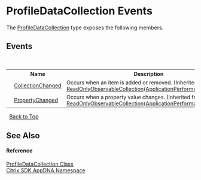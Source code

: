 # ProfileDataCollection Events
 

The <a href="4f5aa322-74fa-4cf6-d98b-a4d07ecb2699">ProfileDataCollection</a> type exposes the following members.


## Events
&nbsp;<table><tr><th></th><th>Name</th><th>Description</th></tr><tr><td>![Protected event](media/protevent.gif "Protected event")</td><td><a href="http://msdn2.microsoft.com/en-us/library/ms653378" target="_blank">CollectionChanged</a></td><td>
Occurs when an item is added or removed.
 (Inherited from <a href="http://msdn2.microsoft.com/en-us/library/ms668620" target="_blank">ReadOnlyObservableCollection</a>(<a href="a517b9ca-5392-9e0a-130a-55b04403e36a">ApplicationPerformanceCounter</a>).)</td></tr><tr><td>![Protected event](media/protevent.gif "Protected event")</td><td><a href="http://msdn2.microsoft.com/en-us/library/ms653379" target="_blank">PropertyChanged</a></td><td>
Occurs when a property value changes.
 (Inherited from <a href="http://msdn2.microsoft.com/en-us/library/ms668620" target="_blank">ReadOnlyObservableCollection</a>(<a href="a517b9ca-5392-9e0a-130a-55b04403e36a">ApplicationPerformanceCounter</a>).)</td></tr></table>&nbsp;
<a href="#profiledatacollection-events">Back to Top</a>

## See Also


#### Reference
<a href="4f5aa322-74fa-4cf6-d98b-a4d07ecb2699">ProfileDataCollection Class</a><br /><a href="fe2d265b-410b-8b11-1eb4-a790e0b062bf">Citrix.SDK.AppDNA Namespace</a><br />